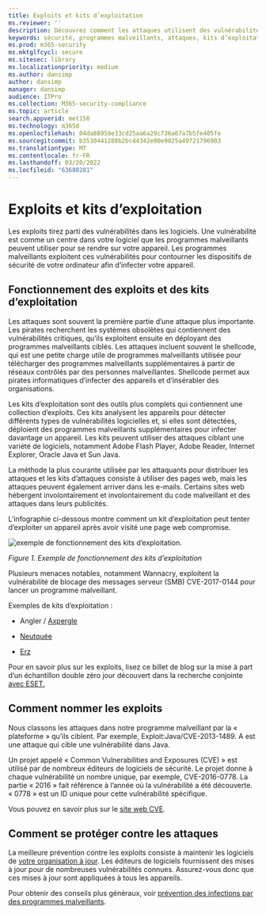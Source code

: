```yaml
---
title: Exploits et kits d’exploitation
ms.reviewer: ''
description: Découvrez comment les attaques utilisent des vulnérabilités dans les logiciels courants pour donner aux personnes malveillantes l’accès à votre ordinateur et installer d’autres programmes malveillants.
keywords: sécurité, programmes malveillants, attaques, kits d’exploitation, prévention, vulnerabilities, Microsoft, Exploit malware family, exploits, java, flash, adobe, update software, prevent exploits, exploit pack, vulnerability, 0-day, holes, weaknesses, attack, Flash, Adobe, out-of-date software, out-of-date software, update, update software, reinfection, Java cache, reinfected, won’t remove, won’t clean, still detects, full scan, MSE, Defender, WDSI, MMPC, Centre de protection Microsoft contre les programmes malveillants
ms.prod: m365-security
ms.mktglfcycl: secure
ms.sitesec: library
ms.localizationpriority: medium
ms.author: dansimp
author: dansimp
manager: dansimp
audience: ITPro
ms.collection: M365-security-compliance
ms.topic: article
search.appverid: met150
ms.technology: m365d
ms.openlocfilehash: 04da88958e33cd25aa6a29c736a67a7b5fe405fe
ms.sourcegitcommit: b3530441288b2bc44342e00e9025a49721796903
ms.translationtype: MT
ms.contentlocale: fr-FR
ms.lasthandoff: 03/20/2022
ms.locfileid: "63680281"
---
```

# <a name="exploits-and-exploit-kits"></a>Exploits et kits d’exploitation

Les exploits tirez parti des vulnérabilités dans les logiciels. Une vulnérabilité est comme un centre dans votre logiciel que les programmes malveillants peuvent utiliser pour se rendre sur votre appareil. Les programmes malveillants exploitent ces vulnérabilités pour contourner les dispositifs de sécurité de votre ordinateur afin d’infecter votre appareil.

## <a name="how-exploits-and-exploit-kits-work"></a>Fonctionnement des exploits et des kits d’exploitation

Les attaques sont souvent la première partie d’une attaque plus importante. Les pirates recherchent les systèmes obsolètes qui contiennent des vulnérabilités critiques, qu’ils exploitent ensuite en déployant des programmes malveillants ciblés. Les attaques incluent souvent le shellcode, qui est une petite charge utile de programmes malveillants utilisée pour télécharger des programmes malveillants supplémentaires à partir de réseaux contrôlés par des personnes malveillantes. Shellcode permet aux pirates informatiques d’infecter des appareils et d’insérabler des organisations.

Les kits d’exploitation sont des outils plus complets qui contiennent une collection d’exploits. Ces kits analysent les appareils pour détecter différents types de vulnérabilités logicielles et, si elles sont détectées, déploient des programmes malveillants supplémentaires pour infecter davantage un appareil. Les kits peuvent utiliser des attaques ciblant une variété de logiciels, notamment Adobe Flash Player, Adobe Reader, Internet Explorer, Oracle Java et Sun Java.

La méthode la plus courante utilisée par les attaquants pour distribuer les attaques et les kits d’attaques consiste à utiliser des pages web, mais les attaques peuvent également arriver dans les e-mails. Certains sites web hébergent involontairement et involontairement du code malveillant et des attaques dans leurs publicités.

L’infographie ci-dessous montre comment un kit d’exploitation peut tenter d’exploiter un appareil après avoir visité une page web compromise.

![exemple de fonctionnement des kits d’exploitation.](../../media/security-intelligence-images/exploit-kit.png)

*Figure 1. Exemple de fonctionnement des kits d’exploitation*

Plusieurs menaces notables, notamment Wannacry, exploitent la vulnérabilité de blocage des messages serveur (SMB) CVE-2017-0144 pour lancer un programme malveillant.

Exemples de kits d’exploitation :

- Angler / [Axpergle](https://www.microsoft.com/en-us/wdsi/threats/malware-encyclopedia-description?name=JS/Axpergle)

- [Neutquée](https://www.microsoft.com/en-us/wdsi/threats/malware-encyclopedia-description?name=JS/NeutrinoEK)

- [Erz](https://www.microsoft.com/en-us/wdsi/threats/malware-encyclopedia-description?name=JS/Neclu)

Pour en savoir plus sur les exploits, lisez ce billet de blog sur la mise à part d’un échantillon double zéro jour découvert dans la recherche conjointe [avec ESET.](https://cloudblogs.microsoft.com/microsoftsecure/2018/07/02/taking-apart-a-double-zero-day-sample-discovered-in-joint-hunt-with-eset/)

## <a name="how-we-name-exploits"></a>Comment nommer les exploits

Nous classons les attaques dans notre programme malveillant par la « plateforme » qu’ils ciblent. Par exemple, Exploit:Java/CVE-2013-1489. A est une attaque qui cible une vulnérabilité dans Java.

Un projet appelé « Common Vulnerabilities and Exposures (CVE) » est utilisé par de nombreux éditeurs de logiciels de sécurité. Le projet donne à chaque vulnérabilité un nombre unique, par exemple, CVE-2016-0778.
La partie « 2016 » fait référence à l’année où la vulnérabilité a été découverte. « 0778 » est un ID unique pour cette vulnérabilité spécifique.

Vous pouvez en savoir plus sur le [site web CVE](https://cve.mitre.org/).

## <a name="how-to-protect-against-exploits"></a>Comment se protéger contre les attaques

La meilleure prévention contre les exploits consiste à maintenir les logiciels de [votre organisation à jour](https://portal.msrc.microsoft.com/). Les éditeurs de logiciels fournissent des mises à jour pour de nombreuses vulnérabilités connues. Assurez-vous donc que ces mises à jour sont appliquées à tous les appareils.

Pour obtenir des conseils plus généraux, voir [prévention des infections par des programmes malveillants](prevent-malware-infection.md).
